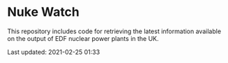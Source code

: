 # Nuke Watch

This repository includes code for retrieving the latest information available on the output of EDF nuclear power plants in the UK.

Last updated: 2021-02-25 01:33